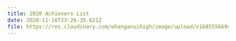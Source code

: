```yaml
---
title: 2020 Achievers List
date: 2020-11-16T23:26:35.621Z
file: https://res.cloudinary.com/whanganuihigh/image/upload/v1605556694/Achievers/2020_ACHIEVERS_LIST.pdf
---
```

